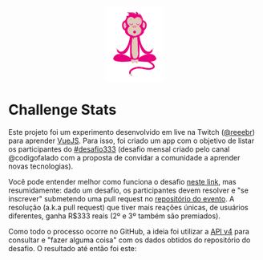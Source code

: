 <p align="center">
  <img src="./src/assets/zen-monkey.png" height="150" align="center">
</p>

# Challenge Stats

Este projeto foi um experimento desenvolvido em live na Twitch ([@reeebr][1]) para aprender [VueJS][2]. Para isso, foi criado um app com o objetivo de listar os participantes do [#desafio333][4] (desafio mensal criado pelo canal @codigofalado com a proposta de convidar a comunidade a aprender novas tecnologias).

Você pode entender melhor como funciona o desafio [neste link][5], mas resumidamente: dado um desafio, os participantes devem resolver e "se inscrever" submetendo uma pull request no [repositório do evento][4]. A resolução (a.k.a pull request) que tiver mais reações únicas, de usuários diferentes, ganha R$333 reais (2º e 3º também são premiados).

Como todo o processo ocorre no GitHub, a ideia foi utilizar a [API v4][3] para consultar e "fazer alguma coisa" com os dados obtidos do repositório do desafio. O resultado até então foi este:


[1]:https://www.twitch.tv/reeebr
[2]:https://vuejs.org/
[3]:https://developer.github.com/v4/
[4]:https://github.com/codigofalado/desafio333
[5]:https://github.com/codigofalado/desafio333#como-participar